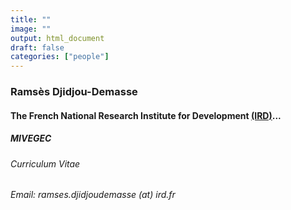 ```yaml
---
title: ""
image: ""
output: html_document
draft: false
categories: ["people"]
---
```

### Ramsès Djidjou-Demasse

#### The French National Research Institute for Development [(IRD)](https://en.ird.fr/content/key-stakeholder-sustainable-development-science)...
##### MIVEGEC

###### Curriculum Vitae

###### Email: ramses.djidjoudemasse (at) ird.fr
